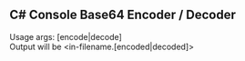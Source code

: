 C# Console Base64 Encoder / Decoder
---

Usage args: [encode|decode] <in-filename><br>
Output will be <in-filename.[encoded|decoded]>